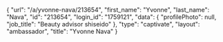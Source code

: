 {
    "url": "\/a\/yvonne-nava\/213654",
    "first_name": "Yvonne",
    "last_name": "Nava",
    "id": "213654",
    "login_id": "1759121",
    "data": {
        "profilePhoto": null,
        "job_title": "Beauty advisor shiseido"
    },
    "type": "captivate",
    "layout": "ambassador",
    "title": "Yvonne Nava"
}